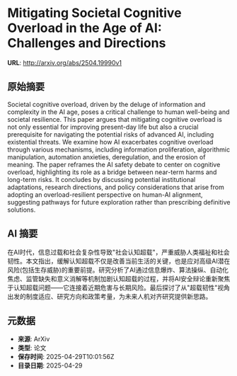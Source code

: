 # Mitigating Societal Cognitive Overload in the Age of AI: Challenges and Directions

**URL**: http://arxiv.org/abs/2504.19990v1

## 原始摘要

Societal cognitive overload, driven by the deluge of information and
complexity in the AI age, poses a critical challenge to human well-being and
societal resilience. This paper argues that mitigating cognitive overload is
not only essential for improving present-day life but also a crucial
prerequisite for navigating the potential risks of advanced AI, including
existential threats. We examine how AI exacerbates cognitive overload through
various mechanisms, including information proliferation, algorithmic
manipulation, automation anxieties, deregulation, and the erosion of meaning.
The paper reframes the AI safety debate to center on cognitive overload,
highlighting its role as a bridge between near-term harms and long-term risks.
It concludes by discussing potential institutional adaptations, research
directions, and policy considerations that arise from adopting an
overload-resilient perspective on human-AI alignment, suggesting pathways for
future exploration rather than prescribing definitive solutions.


## AI 摘要

在AI时代，信息过载和社会复杂性导致"社会认知超载"，严重威胁人类福祉和社会韧性。本文指出，缓解认知超载不仅是改善当前生活的关键，也是应对高级AI潜在风险(包括生存威胁)的重要前提。研究分析了AI通过信息爆炸、算法操纵、自动化焦虑、监管缺失和意义消解等机制加剧认知超载的过程，并将AI安全辩论重新聚焦于认知超载问题——它连接着近期危害与长期风险。最后探讨了从"超载韧性"视角出发的制度适应、研究方向和政策考量，为未来人机对齐研究提供新思路。

## 元数据

- **来源**: ArXiv
- **类型**: 论文
- **保存时间**: 2025-04-29T10:01:56Z
- **目录日期**: 2025-04-29
